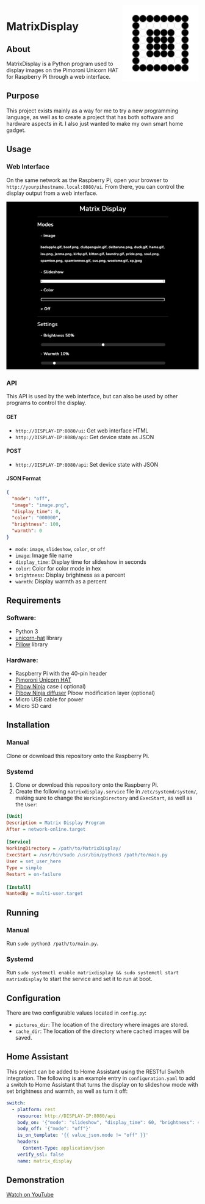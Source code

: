 <img src="img/Logo.svg" alt="Logo" title = "Logo" align="right" width="200" height="200" />

# MatrixDisplay

## About

MatrixDisplay is a Python program used to display images on the Pimoroni Unicorn HAT for Raspberry Pi through a web
interface.

## Purpose

This project exists mainly as a way for me to try a new programming language, as well as to create a project that has
both software and hardware aspects in it. I also just wanted to make my own smart home gadget.

## Usage

### Web Interface

On the same network as the Raspberry Pi, open your browser to `http://yourpihostname.local:8080/ui`. From there, you can
control the display output from a web interface.

<div align="center" ><img src="img/webinterface.png" alt="Example Web Interface" title="Example Web Interface" /></div>

### API

This API is used by the web interface, but can also be used by other programs to control the display.

#### GET

- `http://DISPLAY-IP:8080/ui`: Get web interface HTML
- `http://DISPLAY-IP:8080/api`: Get device state as JSON

#### POST

- `http://DISPLAY-IP:8080/api`: Set device state with JSON

#### JSON Format

```json
{
  "mode": "off",
  "image": "image.png",
  "display_time": 0,
  "color": "000000",
  "brightness": 100,
  "warmth": 0
}
```

- `mode`: `image`, `slideshow`, `color`, or `off`
- `image`: Image file name
- `display_time`: Display time for slideshow in seconds
- `color`: Color for color mode in hex
- `brightness`: Display brightness as a percent
- `warmth`: Display warmth as a percent

## Requirements

### Software:

- Python 3
- [unicorn-hat](https://github.com/pimoroni/unicorn-hat) library
- [Pillow](https://pypi.org/project/Pillow/) library

### Hardware:

- Raspberry Pi with the 40-pin header
- [Pimoroni Unicorn HAT](https://shop.pimoroni.com/products/unicorn-hat)
- [Pibow Ninja](https://shop.pimoroni.com/products/pibow-for-raspberry-pi-3-b-plus?variant=2601126395914) case (
  optional)
- [Pibow Ninja diffuser](https://shop.pimoroni.com/products/pibow-modification-layers?variant=1047619725) Pibow
  modification layer (optional)
- Micro USB cable for power
- Micro SD card

## Installation

### Manual

Clone or download this repository onto the Raspberry Pi.

### Systemd

1. Clone or download this repository onto the Raspberry Pi.
2. Create the following `matrixdisplay.service` file in `/etc/systemd/system/`, making sure to change
   the `WorkingDirectory` and `ExecStart`, as well as the `User`:

```ini
[Unit]
Description = Matrix Display Program
After = network-online.target

[Service]
WorkingDirectory = /path/to/MatrixDisplay/
ExecStart = /usr/bin/sudo /usr/bin/python3 /path/to/main.py
User = set_user_here
Type = simple
Restart = on-failure

[Install]
WantedBy = multi-user.target
```

## Running

### Manual

Run `sudo python3 /path/to/main.py`.

### Systemd

Run `sudo systemctl enable matrixdisplay && sudo systemctl start matrixdisplay` to start the service and set it to run
at boot.

## Configuration

There are two configurable values located in `config.py`:

- `pictures_dir`: The location of the directory where images are stored.
- `cache_dir`: The location of the directory where cached images will be saved.

## Home Assistant

This project can be added to Home Assistant using the RESTful Switch integration. The following is an example entry
in `configuration.yaml` to add a switch to Home Assistant that turns the display on to slideshow mode with set
brightness and warmth, as well as turn it off:

```yaml
switch:
  - platform: rest
    resource: http://DISPLAY-IP:8080/api
    body_on: '{"mode": "slideshow", "display_time": 60, "brightness": 40, "warmth": 20}'
    body_off: '{"mode": "off"}'
    is_on_template: '{{ value_json.mode != "off" }}'
    headers:
      Content-Type: application/json
    verify_ssl: false
    name: matrix_display
```

## Demonstration

[Watch on YouTube](https://youtu.be/zxgAzgMzVN0)
